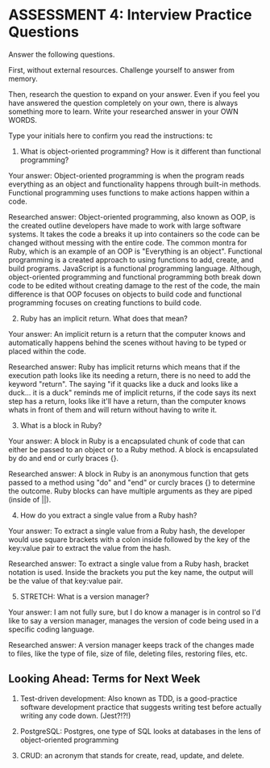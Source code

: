 # ASSESSMENT 4: Interview Practice Questions

Answer the following questions.

First, without external resources. Challenge yourself to answer from memory.

Then, research the question to expand on your answer. Even if you feel you have answered the question completely on your own, there is always something more to learn. Write your researched answer in your OWN WORDS.

Type your initials here to confirm you read the instructions: tc

1. What is object-oriented programming? How is it different than functional programming?

Your answer: Object-oriented programming is when the program reads everything as an object and functionality happens through built-in methods. Functional programming uses functions to make actions happen within a code. 

Researched answer: Object-oriented programming, also known as OOP, is the created outline developers have made to work with large software systems. It takes the code a breaks it up into containers so the code can be changed without messing with the entire code. The common montra for Ruby, which is an example of an OOP is "Everything is an object". Functional programming is a created approach to using functions to add, create, and build programs. JavaScript is a functional programming language. Although, object-oriented programming and functional programming both break down code to be edited without creating damage to the rest of the code, the main difference is that OOP focuses on objects to build code and functional programming focuses on creating functions to build code.

2. Ruby has an implicit return. What does that mean?

Your answer: An implicit return is a return that the computer knows and automatically happens behind the scenes without having to be typed or placed within the code.

Researched answer: Ruby has implicit returns which means that if the execution path looks like its needing a return, there is no need to add the keyword "return". The saying "if it quacks like a duck and looks like a duck... it is a duck" reminds me of implicit returns, if the code says its next step has a return, looks like it'll have a return, than the computer knows whats in front of them and will return without having to write it.

<!-- I don't fully know if I could say that in an interview but it seems that in interviews they like to know how we think and that saying reminds me of the topic so I added it. Let me know if its alright or not to say that. -->

3. What is a block in Ruby?

Your answer: A block in Ruby is a encapsulated chunk of code that can either be passed to an object or to a Ruby method. A block is encapsulated by do and end or curly braces {}.

Researched answer: A block in Ruby is an anonymous function that gets passed to a method  using "do" and "end" or curcly braces {} to determine the outcome. Ruby blocks can have multiple arguments as they are piped (inside of ||). 

4. How do you extract a single value from a Ruby hash?

Your answer: To extract a single value from a Ruby hash, the developer would use square brackets with a colon inside followed by the key of the key:value pair to extract the value from the hash.
<!-- the colon inside the bracket notation is used to update a key:value pair, not extract a value from it -->

Researched answer: To extract a single value from a Ruby hash, bracket notation is used. Inside the brackets you put the key name, the output will be the value of that key:value pair. 

5. STRETCH: What is a version manager?

Your answer: I am not fully sure, but I do know a manager is in control so I'd like to say a version manager, manages the version of code being used in a specific coding language. 

Researched answer: A version manager keeps track of the changes made to files, like the type of file, size of file, deleting files, restoring files, etc.

## Looking Ahead: Terms for Next Week

1. Test-driven development: Also known as TDD, is a good-practice software development practice that suggests writing test before actually writing any code down. (Jest?!?!)

2. PostgreSQL: Postgres, one type of SQL looks at databases in the lens of object-oriented programming

3. CRUD: an acronym that stands for create, read, update, and delete. 
